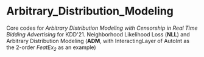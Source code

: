 # Arbitrary_Distribution_Modeling
Core codes for *Arbitrary Distribution Modeling with Censorship in Real Time Bidding Advertising* for KDD'21.
Neighborhood Likelihood Loss (**NLL**) and Arbitrary Distribution Modeling (**ADM**, with InteractingLayer of AutoInt as the 2-order *FeatEx<sub>2</sub>* as an example)
